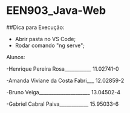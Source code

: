 # EEN903_Java-Web


##Dica para Execução:
- Abrir pasta no VS Code;
- Rodar comando "ng serve";

Alunos:

-Henrique Pereira Rosa___________ 11.02741-0

-Amanda Viviane da Costa Fabri___ 12.02859-2

-Bruno Veiga_____________________ 13.04502-4

-Gabriel Cabral Paiva____________ 15.95033-6
